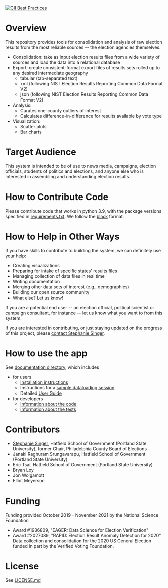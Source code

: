 [![CII Best Practices](https://bestpractices.coreinfrastructure.org/projects/4078/badge)](https://bestpractices.coreinfrastructure.org/projects/4078)


# Overview
This repository provides tools for consolidation and analysis of raw election results from the most reliable sources -- the election agencies themselves. 
 * Consolidation: take as input election results files from a wide variety of sources and load the data into a relational database
 * Export: create consistent-format export files of results sets rolled up to any desired intermediate geography
   * tabular (tab-separated text)
   * xml (following NIST Election Results Reporting Common Data Format V2)
   * json (following NIST Election Results Reporting Common Data Format V2)
 * Analysis: 
   * Curates one-county outliers of interest
   * Calculates difference-in-difference for results available by vote type
 * Visualization: 
   * Scatter plots
   * Bar charts

# Target Audience
This system is intended to be of use to news media, campaigns, election officials, students of politics and elections, and anyone else who is interested in assembling and understanding election results.

# How to Contribute Code
Please contribute code that works in python 3.9, with the package versions specified in [requirements.txt](requirements.txt). We follow the [black](https://pypi.org/project/black/) format.

# How to Help in Other Ways
If you have skills to contribute to building the system, we can definitely use your help:
 * Creating visualizations
 * Preparing for intake of specific states' results files
 * Managing collection of data files in real time
 * Writing documentation
 * Merging other data sets of interest (e.g., demographics)
 * Building our open source community
 * What else? Let us know!
 
If you are a potential end user -- an election official, political scientist or campaign consultant, for instance -- let us know what you want to from this system.
 
If you are interested in contributing, or just staying updated on the progress of this project, please [contact Stephanie Singer](http://symmetrysinger.com/index.php?id=contact). 

# How to use the app
See [documentation directory](docs), which includes
 * for users
   * [Installation instructions](docs/Installation.md)
   * Instructions for a [sample dataloading session](docs/Sample_Session.md)
   * Detailed [User Guide](docs/User_Guide.md)
 * for developers
   * [Information about the code](docs/About_the_Code.md)
   * [Information about the tests](docs/Testing_Code_with_pytest.md)
   
# Contributors
 * [Stephanie Singer](http://campaignscientific.com/), Hatfield School of Government (Portland State University), former Chair, Philadelphia County Board of Elections
 * Janaki Raghuram Srungavarapu, Hatfield School of Government (Portland State University)
 * Eric Tsai, Hatfield School of Government (Portland State University)
 * Bryan Loy
 * Jon Wolgamott
 * Elliot Meyerson

# Funding
Funding provided October 2019 - November 2021 by the National Science Foundation
 * Award #1936809, "EAGER: Data Science for Election Verification" 
 * Award #2027089, "RAPID: Election Result Anomaly Detection for 2020"
Data collection and consolidation for the 2020 US General Election funded in part by the Verified Voting Foundation.

# License
See [LICENSE.md](./LICENSE.md)

